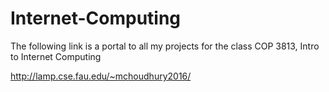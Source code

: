 # Internet-Computing

The following link is a portal to all my projects for the class COP 3813, Intro to Internet Computing

http://lamp.cse.fau.edu/~mchoudhury2016/
